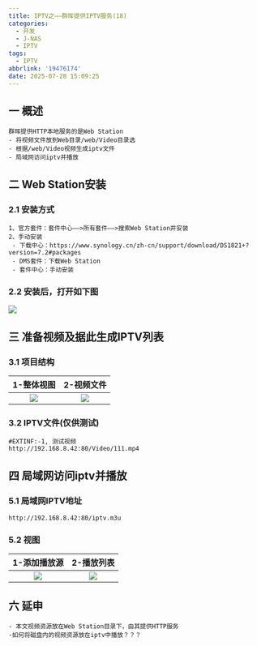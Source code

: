 ```yaml
---
title: IPTV之——群晖提供IPTV服务(18)
categories:
  - 开发
  - J-NAS
  - IPTV
tags:
  - IPTV
abbrlink: '19476174'
date: 2025-07-28 15:09:25
---
```

## 一 概述

```
群晖提供HTTP本地服务的是Web Station
- 将视频文件放到Web目录/web/Video目录选
- 根据/web/Video视频生成iptv文件
- 局域网访问iptv并播放
```

<!--more-->

## 二 Web Station安装

### 2.1 安装方式

```
1、官方套件：套件中心——>所有套件——>搜索Web Station并安装
2、手动安装
 - 下载中心：https://www.synology.cn/zh-cn/support/download/DS1821+?version=7.2#packages
 - DMS套件：下载Web Station
 - 套件中心：手动安装
```

### 2.2 安装后，打开如下图

![][1]



## 三 准备视频及据此生成IPTV列表

### 3.1 项目结构

| 1-整体视图 | 2-视频文件 |
| :--------: | :--------: |
|   ![][2]   |   ![][3]   |

### 3.2 IPTV文件(仅供测试)

```
#EXTINF:-1, 测试视频
http://192.168.8.42:80/Video/111.mp4
```

## 四 局域网访问iptv并播放

### 5.1 局域网IPTV地址

```
http://192.168.8.42:80/iptv.m3u
```

### 5.2 视图

| 1-添加播放源 | 2-播放列表 |
| :----------: | :--------: |
|    ![][4]    |   ![][5]   |

## 六 延申

```
- 本文视频资源放在Web Station目录下，由其提供HTTP服务
-如何将磁盘内的视频资源放在iptv中播放？？？
```


[1]:https://cdn.jsdelivr.net/gh/PGzxc/CDN/blog-nas/iptv-18-syn-web-view-1.png
[2]:https://cdn.jsdelivr.net/gh/PGzxc/CDN/blog-nas/iptv-18-syn-view-struce-2.png
[3]:https://cdn.jsdelivr.net/gh/PGzxc/CDN/blog-nas/iptv-18-syn-video-view-3.png
[4]:https://cdn.jsdelivr.net/gh/PGzxc/CDN/blog-nas/iptv-18-syn-add-res-4.png
[5]:https://cdn.jsdelivr.net/gh/PGzxc/CDN/blog-nas/iptv-18-syn-play-list-5.png